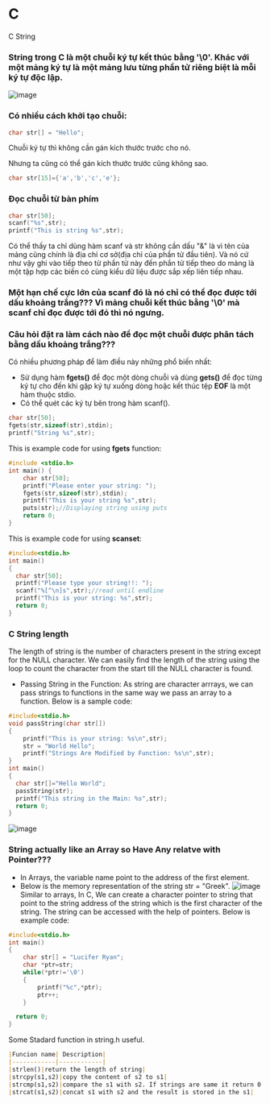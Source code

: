 # C
C String
### String trong C là một chuỗi ký tự kết thúc bằng '\0'. Khác với một mảng ký tự là một mảng lưu từng phần tử riêng biệt là mỗi ký tự độc lập.
![image](https://github.com/user-attachments/assets/af4f146d-fc3a-42a1-8a0b-fb316e16cd7f)
### Có nhiều cách khởi tạo chuỗi:
```cpp
char str[] = "Hello";
```
Chuỗi ký tự thì không cần gán kích thước trước cho nó.

Nhưng ta cũng có thể gán kích thước trước cũng không sao.
```cpp
char str[15]={'a','b','c','e'};
```
### Đọc chuỗi từ bàn phím
```cpp
char str[50];
scanf("%s",str);
printf("This is string %s",str);
```
Có thể thấy ta chỉ dùng hàm scanf và str không cần dấu "&" là vì tên của mảng cũng chính là địa chỉ cơ sở(địa chỉ của phần tử đầu tiên). Và nó cứ như vậy ghi vào 
tiếp theo từ phần tử này đến phần tử tiếp theo do mảng là một tập hợp các biến có cùng kiểu dữ liệu được sắp xếp liên tiếp nhau.

### Một hạn chế cực lớn của scanf đó là nó chỉ có thể đọc được tới dấu khoảng trắng??? Vì mảng chuỗi kết thúc bằng '\0' mà scanf chỉ đọc được tới đó thì nó ngưng.
### Câu hỏi đặt ra làm cách nào để đọc một chuỗi được phân tách bằng dấu khoảng trắng???
Có nhiều phương pháp để làm điều này những phổ biến nhất:
- Sử dụng hàm **fgets()** để đọc một dòng chuỗi và dùng **gets()** để đọc từng ký tự cho đến khi gặp ký tự xuống dòng hoặc kết thúc tệp **EOF** là một hàm thuộc stdio.
- Có thể quét các ký tự bên trong hàm scanf().
```cpp
char str[50];
fgets(str,sizeof(str),stdin);
printf("String %s",str);
```
This is example code for using **fgets** function:
```cpp
#include <stdio.h>
int main() {
    char str[50];
    printf("Please enter your string: ");
    fgets(str,sizeof(str),stdin);
    printf("This is your string %s",str);
    puts(str);//Displaying string using puts
    return 0;
}
```
This is example code for using **scanset**:
```cpp
#include<stdio.h>
int main()
{
  char str[50];
  printf("Please type your string!!: ");
  scanf("%[^\n]s",str);//read until endline
  printf("This is your string: %s",str);
  return 0;
}
```
### C String length
The length of string is the number of characters present in the string except for the NULL character. We can easily find the length of the string using the loop to count the character from the start till the NULL character is found.
- Passing String in the Function: As string are  character arrrays, we can pass strings to functions in the same way we pass an array to a function. Below is a sample code:
```cpp
#include<stdio.h>
void passString(char str[])
{
    printf("This is your string: %s\n",str);
    str = "World Hello";
    printf("Strings Are Modified by Function: %s\n",str);
}
int main()
{
  char str[]="Hello World";
  passString(str);
  printf("This string in the Main: %s",str);
  return 0;
}
```
![image](https://github.com/user-attachments/assets/75a2c50e-8b97-489b-89cd-f5928c0941dc)
### String actually like an Array so Have Any relatve with Pointer???
- In Arrays, the variable name point to the address of the first element.
- Below is the memory representation of the string str = "Greek".
![image](https://github.com/user-attachments/assets/fd353f31-fe3d-416d-8ed3-09d6ba7ecf87)
Similar to arrays, In C, We can create a character pointer to string that point to the string address of the string which is the first character of the string. The string can be accessed with the help of pointers.
Below is example code:
```cpp
#include<stdio.h>
int main()
{
    char str[] = "Lucifer Ryan";
    char *ptr=str;
    while(*ptr!='\0')
    {
        printf("%c",*ptr);
        ptr++;
    }

  return 0;
}
```
Some Stadard function in string.h useful.
```markdown
|Funcion name| Description|
|------------|------------|
|strlen()|return the length of string|
|strcpy(s1,s2)|copy the content of s2 to s1|
|strcmp(s1,s2)|compare the s1 with s2. If strings are same it return 0.|
|strcat(s1,s2)|concat s1 with s2 and the result is stored in the s1|  









